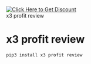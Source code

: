 <h1></h1>
<a href="https://5cf3acpfyvt8ay5dozx3bc-p6w.hop.clickbank.net/?tid=PYPI"><img src="http://x3profit.com/images/btn.png" title="Click Here to Get Discount" /></a>
<br>
x3 profit review
<br>

# x3 profit review
```bash
pip3 install x3 profit review
```
